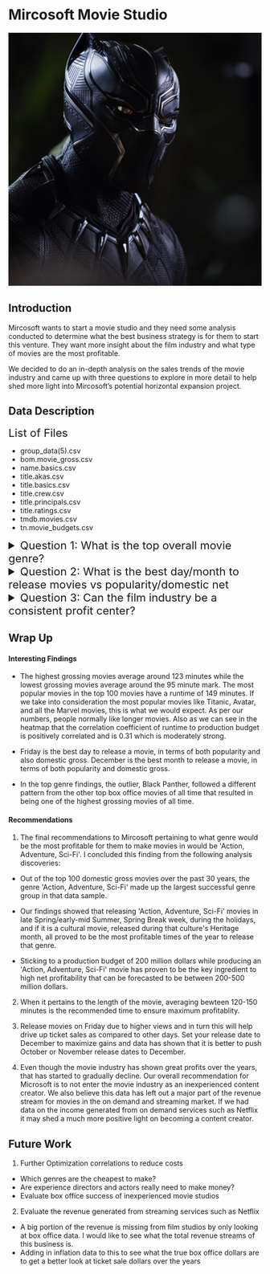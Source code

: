 # Mircosoft Movie Studio

<img src='images/BlackPanther596d2f04d1540_2040.jpg'/>

## Introduction
Mircosoft wants to start a movie studio and they need some analysis conducted to determine what the best business strategy is for them to start this venture. They want more insight about the film industry and what type of movies are the most profitable. 

We decided to do an in-depth analysis on the sales trends of the movie industry and came up with three questions to explore in more detail to help shed more light into Mircosoft’s potential horizontal expansion project.   

## Data Description
<summary style="font-size: 22px"> List of Files</summary>

* group_data(5).csv
* bom.movie_gross.csv
* name.basics.csv
* title.akas.csv
* title.basics.csv
* title.crew.csv
* title.principals.csv
* title.ratings.csv
* tmdb.movies.csv
* tn.movie_budgets.csv


<details><summary style="font-size: 22px"> Question 1: What is the top overall movie genre?</summary>


We wanted take a deeper dive into exactly what the top movie genres were along with some additional sub questions to help with our analysis. A preview of the tables and visuals of the findings are attached below.

#### Tables Preview 
<img src= 'images/Total Genre Table.png'/>

#### EDA 
<img src= 'images/Genre count.png'/>



: Is there a correlation between release month and higher profitability in that genre?

#### Tables Preview 
<img src= 'images/Highest Month.png'/>

#### EDA
<img src= 'images/release month correlation.png'/>

#### Sub-Question: Is there a correlation between production budget and net profits in the that genre?

#### Tables Preview
<img src= 'images/Highest Net Month Table.png'/>
<img src= 'images/Domestic Net Mean Table.png'/>

<img src= 'images/hexin graph.png'/>

</details>

<details><summary style="font-size: 22px"> Question 2: What is the best day/month to release movies vs popularity/domestic net
</summary>

#### EDA
<img src= 'images/Release-Domestic Net.png'/>
<img src= 'images/Popularity and Day.png'/>
<img src= 'images/Net vs. Month.png'/>
<img src= 'images/month and popularity.png'/>



#### Sub-Question: Is there a correlation between runtime, budget, and season released?

#### Tables Preview 
<img src= 'images/Runtime vs. Domestic Gross Graph.png'/>

#### EDA
<img src= 'images/Runtime vs. Domestic Gross Table.png'/>
<img src= 'images/Runtime 100.png'/>

#### Sub Question: Is there a relationship of run time of movies vs domestic gross, popularity and production budget?

#### Tables Preview
<img src= 'images/Heatmap Table.png'/>

#### EDA
<img src= 'images/Heatmap.png'/>
</details>

<details><summary style="font-size: 22px"> Question 3: Can the film industry be a consistent profit center?</summary>


#### Table Preview
<img src= 'images/Table 1.png'/>

#### EDA
<img src= 'images/Num of Movies Graph.png'/>
<img src= 'images/Per movie data.png'/>
<img src= 'images/Ticket Sales Graph.png'/>
<img src= 'images/Production Budget.png'/>
<img src= 'images/ROI.png'/>
<img src= 'images/Profit Per Movie.png'/>
<img src= 'images/Correlation Matrix.png'/>
<img src= 'images/Net Profit Graph.png'/>
<img src= 'images/DD Net Profit.png'/>
<img src= 'images/DD Median ROI.png'/>
<img src= 'images/DD Median Domestic.png'/>



</details>


## Wrap Up
#### Interesting Findings
* The highest grossing movies average around 123 minutes while the lowest grossing movies average around the 95 minute mark. The most popular movies in the top 100 movies have a runtime of 149 minutes. If we take into consideration the most popular movies like Titanic, Avatar, and all the Marvel movies, this is what we would expect. As per our numbers, people normally like longer movies. Also as we can see in the heatmap that the correlation coefficient of runtime to production budget is positively correlated and is 0.31 which is moderately strong.

* Friday is the best day to release a movie, in terms of both popularity and also domestic gross. December is the best month to release a movie, in terms of both popularity and domestic gross.
 * In the top genre findings, the outlier, Black Panther, followed a different pattern from the other top box office movies of all time that resulted in being one of the highest grossing movies of all time. 

#### Recommendations
1. The final recommendations to Mircosoft pertaining to what genre would be the most profitable for them to make movies in would be 'Action, Adventure, Sci-Fi'. I concluded this finding from the following analysis discoveries:

* Out of the top 100 domestic gross movies over the past 30 years, the genre 'Action, Adventure, Sci-Fi' made up the largest successful genre group in that data sample.

* Our findings showed that releasing 'Action, Adventure, Sci-Fi' movies in late Spring/early-mid Summer, Spring Break week, during the holidays, and if it is a cultural movie, released during that culture's Heritage month, all proved to be the most profitable times of the year to release that genre.

* Sticking to a production budget of 200 million dollars while producing an 'Action, Adventure, Sci-Fi' movie has proven to be the key ingredient to high net profitability that can be forecasted to be between 200-500 million dollars.


2. When it pertains to the length of the movie, averaging bewteen 120-150 minutes is the recommended time to ensure maximum profitablity.

3. Release movies on Friday due to higher views and in turn this will help drive up ticket sales as compared to other days. Set your release date to December to maximize gains and data has shown that it is better to push October or November release dates to December.

4. Even though the movie industry has shown great profits over the years, that has started to gradually decline. Our overall recommendation for Microsoft is to not enter the movie industry as an inexperienced content creator. We also believe this data has left out a major part of the revenue stream for movies in the on demand and streaming market. If we had data on the income generated from on demand services such as Netflix it may shed a much more positive light on becoming a content creator.


## Future Work
  1. Further Optimization correlations to reduce costs
   * Which genres are the cheapest to make?
   *  Are experience directors and actors really need to make money?
   * Evaluate box office success of inexperienced movie studios
  2. Evaluate the revenue generated from streaming services such as Netflix
   * A big portion of the revenue is missing from film studios by only looking at box office data. I would like to see what the total revenue streams of this business is.
   * Adding in inflation data to this to see what the true box office dollars are to get a better look at ticket sale dollars over the years
